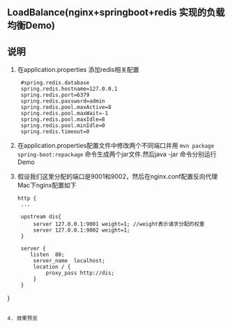 ## LoadBalance(nginx+springboot+redis 实现的负载均衡Demo)

## 说明
   
1. 在application.properties 添加redis相关配置
	
   ```
    #spring.redis.database
	spring.redis.hostname=127.0.0.1
	spring.redis.port=6379  
	spring.redis.password=admin
	spring.redis.pool.maxActive=8  
	spring.redis.pool.maxWait=-1  
	spring.redis.pool.maxIdle=8  
	spring.redis.pool.minIdle=0  
	spring.redis.timeout=0
   ```
2. 在application.properties配置文件中修改两个不同端口并用 `mvn package spring-boot:repackage` 命令生成两个jar文件.然后java -jar 命令分别运行Demo

3. 假设我们这里分配的端口是9001和9002，然后在nginx.conf配置反向代理
   Mac下nginx配置如下
   
   ```
   http {
    ...
    
    upstream dis{
        server 127.0.0.1:9001 weight=1; //weight表示请求分配的权重
        server 127.0.0.1:9002 weight=1;
    }
   
    server {
       listen  80;
        server_name  localhost;
        location / {
            proxy_pass http://dis;
        }
    }
}
   
   ```

4. 效果预览
